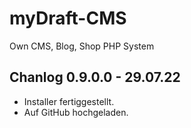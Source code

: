 # myDraft-CMS
Own CMS, Blog, Shop PHP System

Chanlog 0.9.0.0 - 29.07.22
---------------------------
+ Installer fertiggestellt.
+ Auf GitHub hochgeladen.